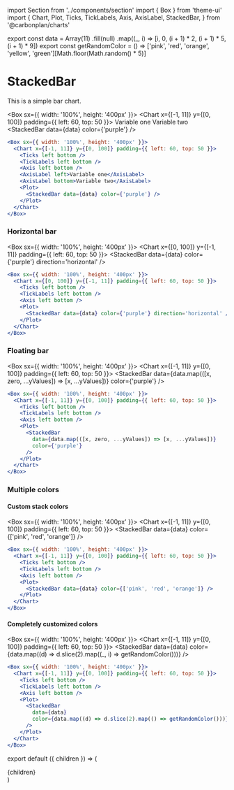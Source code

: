 import Section from '../components/section'
import { Box } from 'theme-ui'
import {
  Chart,
  Plot,
  Ticks,
  TickLabels,
  Axis,
  AxisLabel,
  StackedBar,
} from '@carbonplan/charts'

export const data = Array(11)
  .fill(null)
  .map((_, i) => [i, 0, (i + 1) * 2, (i + 1) * 5, (i + 1) * 9])
export const getRandomColor = () =>
  ['pink', 'red', 'orange', 'yellow', 'green'][Math.floor(Math.random() * 5)]

# StackedBar

This is a simple bar chart.

<Box sx={{ width: '100%', height: '400px' }}>
  <Chart x={[-1, 11]} y={[0, 100]} padding={{ left: 60, top: 50 }}>
    <Ticks left bottom />
    <TickLabels left bottom />
    <Axis left bottom />
    <AxisLabel left>Variable one</AxisLabel>
    <AxisLabel bottom>Variable two</AxisLabel>
    <Plot>
      <StackedBar data={data} color={'purple'} />
    </Plot>
  </Chart>
</Box>

```jsx
<Box sx={{ width: '100%', height: '400px' }}>
  <Chart x={[-1, 11]} y={[0, 100]} padding={{ left: 60, top: 50 }}>
    <Ticks left bottom />
    <TickLabels left bottom />
    <Axis left bottom />
    <AxisLabel left>Variable one</AxisLabel>
    <AxisLabel bottom>Variable two</AxisLabel>
    <Plot>
      <StackedBar data={data} color={'purple'} />
    </Plot>
  </Chart>
</Box>
```

### Horizontal bar

<Box sx={{ width: '100%', height: '400px' }}>
  <Chart x={[0, 100]} y={[-1, 11]} padding={{ left: 60, top: 50 }}>
    <Ticks left bottom />
    <TickLabels left bottom />
    <Axis left bottom />
    <Plot>
      <StackedBar data={data} color={'purple'} direction='horizontal' />
    </Plot>
  </Chart>
</Box>

```jsx
<Box sx={{ width: '100%', height: '400px' }}>
  <Chart x={[0, 100]} y={[-1, 11]} padding={{ left: 60, top: 50 }}>
    <Ticks left bottom />
    <TickLabels left bottom />
    <Axis left bottom />
    <Plot>
      <StackedBar data={data} color={'purple'} direction='horizontal' />
    </Plot>
  </Chart>
</Box>
```

### Floating bar

<Box sx={{ width: '100%', height: '400px' }}>
  <Chart x={[-1, 11]} y={[0, 100]} padding={{ left: 60, top: 50 }}>
    <Ticks left bottom />
    <TickLabels left bottom />
    <Axis left bottom />
    <Plot>
      <StackedBar
        data={data.map(([x, zero, ...yValues]) => [x, ...yValues])}
        color={'purple'}
      />
    </Plot>
  </Chart>
</Box>

```jsx
<Box sx={{ width: '100%', height: '400px' }}>
  <Chart x={[-1, 11]} y={[0, 100]} padding={{ left: 60, top: 50 }}>
    <Ticks left bottom />
    <TickLabels left bottom />
    <Axis left bottom />
    <Plot>
      <StackedBar
        data={data.map(([x, zero, ...yValues]) => [x, ...yValues])}
        color={'purple'}
      />
    </Plot>
  </Chart>
</Box>
```

### Multiple colors

#### Custom stack colors

<Box sx={{ width: '100%', height: '400px' }}>
  <Chart x={[-1, 11]} y={[0, 100]} padding={{ left: 60, top: 50 }}>
    <Ticks left bottom />
    <TickLabels left bottom />
    <Axis left bottom />
    <Plot>
      <StackedBar data={data} color={['pink', 'red', 'orange']} />
    </Plot>
  </Chart>
</Box>

```jsx
<Box sx={{ width: '100%', height: '400px' }}>
  <Chart x={[-1, 11]} y={[0, 100]} padding={{ left: 60, top: 50 }}>
    <Ticks left bottom />
    <TickLabels left bottom />
    <Axis left bottom />
    <Plot>
      <StackedBar data={data} color={['pink', 'red', 'orange']} />
    </Plot>
  </Chart>
</Box>
```

#### Completely customized colors

<Box sx={{ width: '100%', height: '400px' }}>
  <Chart x={[-1, 11]} y={[0, 100]} padding={{ left: 60, top: 50 }}>
    <Ticks left bottom />
    <TickLabels left bottom />
    <Axis left bottom />
    <Plot>
      <StackedBar
        data={data}
        color={data.map((d) => d.slice(2).map((_, i) => getRandomColor()))}
      />
    </Plot>
  </Chart>
</Box>

```jsx
<Box sx={{ width: '100%', height: '400px' }}>
  <Chart x={[-1, 11]} y={[0, 100]} padding={{ left: 60, top: 50 }}>
    <Ticks left bottom />
    <TickLabels left bottom />
    <Axis left bottom />
    <Plot>
      <StackedBar
        data={data}
        color={data.map((d) => d.slice(2).map(() => getRandomColor()))}
      />
    </Plot>
  </Chart>
</Box>
```

export default ({ children }) => (
  <Section name='stackedbar'>{children}</Section>
)
